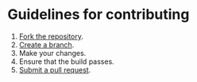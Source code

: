 # Guidelines for contributing

1. [Fork the repository](https://help.github.com/articles/fork-a-repo).
2. [Create a branch](https://learn.github.com/p/branching.html).
3. Make your changes.
4. Ensure that the build passes.
5. [Submit a pull request](https://help.github.com/articles/using-pull-requests).